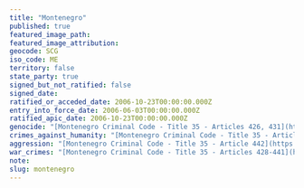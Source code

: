 ```yaml
---
title: "Montenegro"
published: true
featured_image_path:
featured_image_attribution:
geocode: SCG
iso_code: ME
territory: false
state_party: true
signed_but_not_ratified: false
signed_date:
ratified_or_acceded_date: 2006-10-23T00:00:00.000Z
entry_into_force_date: 2006-06-03T00:00:00.000Z
ratified_apic_date: 2006-10-23T00:00:00.000Z
genocide: "[Montenegro Criminal Code - Title 35 - Articles 426, 431](https://iccdb.hrlc.net/data/doc/339/keyword/46/)"
crimes_against_humanity: "[Montenegro Criminal Code - Title 35 - Article 427](https://iccdb.hrlc.net/data/doc/339/keyword/13/)"
aggression: "[Montenegro Criminal Code - Title 35 - Article 442](https://iccdb.hrlc.net/data/doc/339/keyword/1/)"
war_crimes: "[Montenegro Criminal Code - Title 35 - Articles 428-441](http://www.iccnow.org/documents/MontDraftCrCodeDec03.pdf)"
note:
slug: montenegro
---
```

